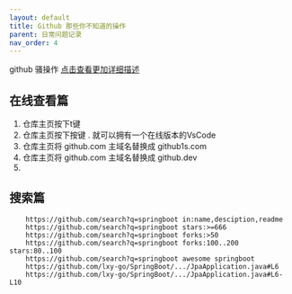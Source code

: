 ```yaml
---
layout: default
title: Github 那些你不知道的操作
parent: 日常问题记录
nav_order: 4
---
```



github 骚操作 [点击查看更加详细描述](https://zhuanlan.zhihu.com/p/128104701)

## 在线查看篇

1. 仓库主页按下t键
2. 仓库主页按下按键 .  就可以拥有一个在线版本的VsCode
3. 仓库主页将 github.com 主域名替换成 github1s.com  
4. 仓库主页将 github.com 主域名替换成 github.dev
5. 
## 搜索篇
        https://github.com/search?q=springboot in:name,desciption,readme
        https://github.com/search?q=springboot stars:>=666
        https://github.com/search?q=springboot forks:>50
        https://github.com/search?q=springboot forks:100..200 stars:80..100
        https://github.com/search?q=springboot awesome springboot
        https://github.com/lxy-go/SpringBoot/.../JpaApplication.java#L6
        https://github.com/lxy-go/SpringBoot/.../JpaApplication.java#L6-L10